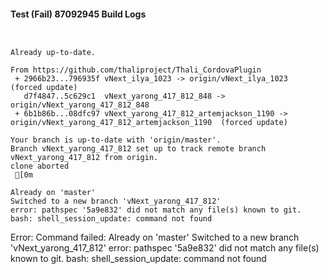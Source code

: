 #### Test (Fail) 87092945 Build Logs


```


```

```
Already up-to-date.

From https://github.com/thaliproject/Thali_CordovaPlugin
 + 2966b23...796935f vNext_ilya_1023 -> origin/vNext_ilya_1023  (forced update)
   d7f4847..5c629c1  vNext_yarong_417_812_848 -> origin/vNext_yarong_417_812_848
 + 6b1b86b...08dfc97 vNext_yarong_417_812_artemjackson_1190 -> origin/vNext_yarong_417_812_artemjackson_1190  (forced update)

```

```
Your branch is up-to-date with 'origin/master'.
Branch vNext_yarong_417_812 set up to track remote branch vNext_yarong_417_812 from origin.
clone aborted
 [0m

Already on 'master'
Switched to a new branch 'vNext_yarong_417_812'
error: pathspec '5a9e832' did not match any file(s) known to git.
bash: shell_session_update: command not found

```

Error: Command failed: Already on 'master'
Switched to a new branch 'vNext_yarong_417_812'
error: pathspec '5a9e832' did not match any file(s) known to git.
bash: shell_session_update: command not found
